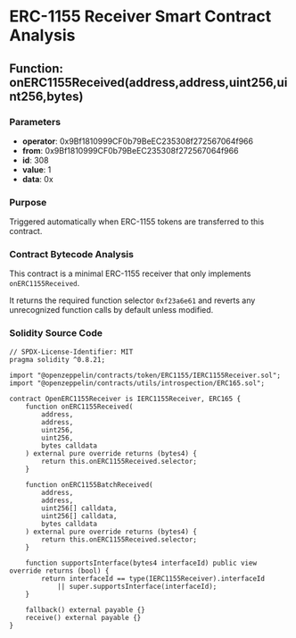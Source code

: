 # ERC-1155 Receiver Smart Contract Analysis

## Function: onERC1155Received(address,address,uint256,uint256,bytes)

### Parameters
- **operator**: 0x9Bf1810999CF0b79BeEC235308f272567064f966
- **from**: 0x9Bf1810999CF0b79BeEC235308f272567064f966
- **id**: 308
- **value**: 1
- **data**: 0x

### Purpose
Triggered automatically when ERC-1155 tokens are transferred to this contract.

### Contract Bytecode Analysis
This contract is a minimal ERC-1155 receiver that only implements `onERC1155Received`.

It returns the required function selector `0xf23a6e61` and reverts any unrecognized function calls by default unless modified.

### Solidity Source Code

```solidity
// SPDX-License-Identifier: MIT
pragma solidity ^0.8.21;

import "@openzeppelin/contracts/token/ERC1155/IERC1155Receiver.sol";
import "@openzeppelin/contracts/utils/introspection/ERC165.sol";

contract OpenERC1155Receiver is IERC1155Receiver, ERC165 {
    function onERC1155Received(
        address,
        address,
        uint256,
        uint256,
        bytes calldata
    ) external pure override returns (bytes4) {
        return this.onERC1155Received.selector;
    }

    function onERC1155BatchReceived(
        address,
        address,
        uint256[] calldata,
        uint256[] calldata,
        bytes calldata
    ) external pure override returns (bytes4) {
        return this.onERC1155Received.selector;
    }

    function supportsInterface(bytes4 interfaceId) public view override returns (bool) {
        return interfaceId == type(IERC1155Receiver).interfaceId
            || super.supportsInterface(interfaceId);
    }

    fallback() external payable {}
    receive() external payable {}
}
